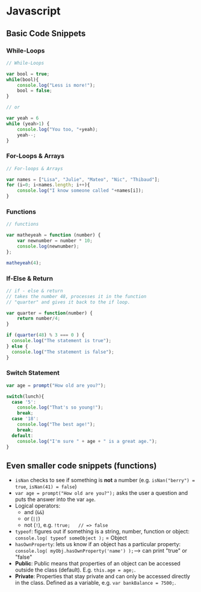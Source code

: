 # Javascript


## Basic Code Snippets

### While-Loops

```javascript
// While-Loops

var bool = true;
while(bool){
    console.log("Less is more!");
    bool = false;
}

// or

var yeah = 6
while (yeah>1) {
    console.log("You too, "+yeah);
    yeah--;
}

```

### For-Loops & Arrays

```javascript
// For-loops & Arrays

var names = ["Lisa", "Julie", "Mateo", "Nic", "Thibaud"];
for (i=0; i<names.length; i++){
    console.log("I know someone called "+names[i]);
}

```


### Functions

```javascript
// functions

var matheyeah = function (number) {
    var newnumber = number * 10;
    console.log(newnumber);
};

matheyeah(4);
```

### If-Else & Return

```javascript
// if - else & return
// takes the number 48, processes it in the function
// "quarter" and gives it back to the if loop.

var quarter = function(number) {
    return number/4;
}

if (quarter(48) % 3 === 0 ) {
  console.log("The statement is true");
} else {
  console.log("The statement is false");
}
```

### Switch Statement

```javascript
var age = prompt("How old are you?");

switch(lunch){
  case '5':
    console.log("That's so young!");
    break;
  case '18':
    console.log("The best age!");
    break;
  default:
    console.log("I'm sure " + age + " is a great age.");
}
```

## Even smaller code snippets (functions)

- ``isNan`` checks to see if something is **not** a number (e.g. ``isNan("berry") = true``, ``isNan(41) = false``)
- ``var age = prompt("How old are you?");`` asks the user a question and puts the answer into the var ``age``.
- Logical operators:
    - and (``&&``)
    - or (``||``)
    - not (``!``), e.g. ``!true;   // => false``
- ``typeof``: figures out if something is a string, number, function or object: ``console.log( typeof someObject );`` = Object
- ``hasOwnProperty``: lets us know if an object has a particular property: ``
console.log( myObj.hasOwnProperty('name') );``--> can print "true" or "false"
- **Public**: Public means that properties of an object can be accessed outside the class (default). E.g. ``this.age = age;``.
- **Private**: Properties that stay private and can only be accessed directly in the class. Defined as a variable, e.g. ``var bankBalance = 7500;``.

<br><br>


